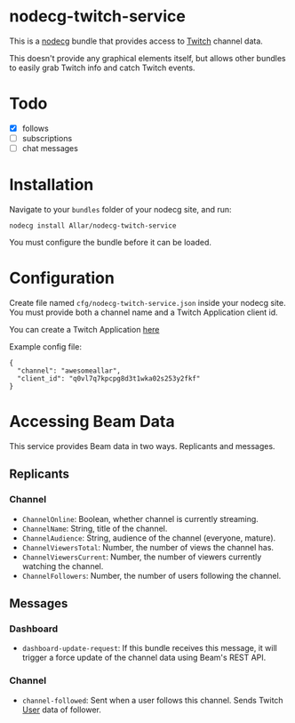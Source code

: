 # nodecg-twitch-service

This is a [nodecg](https://github.com/nodecg/nodecg) bundle that provides access to [Twitch](http://twitch.tv) channel data.

This doesn't provide any graphical elements itself, but allows other bundles to easily grab Twitch info and catch Twitch events.

# Todo

- [x] follows
- [ ] subscriptions
- [ ] chat messages

# Installation

Navigate to your `bundles` folder of your nodecg site, and run:

```
nodecg install Allar/nodecg-twitch-service
```

You must configure the bundle before it can be loaded.

# Configuration

Create file named `cfg/nodecg-twitch-service.json` inside your nodecg site. You must provide both a channel name and a Twitch Application client id.

You can create a Twitch Application [here](https://www.twitch.tv/kraken/oauth2/clients/new)

Example config file:

```
{
  "channel": "awesomeallar",
  "client_id": "q0vl7q7kpcpg8d3t1wka02s253y2fkf"
}
```

# Accessing Beam Data

This service provides Beam data in two ways. Replicants and messages.

## Replicants

### Channel

* `ChannelOnline`: Boolean, whether channel is currently streaming.
* `ChannelName`: String, title of the channel.
* `ChannelAudience`: String, audience of the channel (everyone, mature).
* `ChannelViewersTotal`: Number, the number of views the channel has.
* `ChannelViewersCurrent`: Number, the number of viewers currently watching the channel.
* `ChannelFollowers`: Number, the number of users following the channel.

## Messages

### Dashboard

* `dashboard-update-request`: If this bundle receives this message, it will trigger a force update of the channel data using Beam's REST API.

### Channel

* `channel-followed`: Sent when a user follows this channel. Sends Twitch [User](https://dev.twitch.tv/docs/api/v3/follows#get-channelschannelfollows) data of follower.

